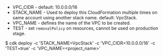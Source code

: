 - VPC_CIDR - default: 10.0.0.0/16
- STACK_NAME - Used to deploy this CloudFormation multiple times on same account using another stack name. default: VpcStack.
- VPC_NAME - defines the name of the VPC to be created.
- TEST - set `removalPolicy` on resources, cannot be used on production stage.

$ cdk deploy -c 'STACK_NAME=VpcStack' -c 'VPC_CIDR=10.0.0.0/16' -c 'TEST=true' -c 'VPC_NAME=<project_name>'
